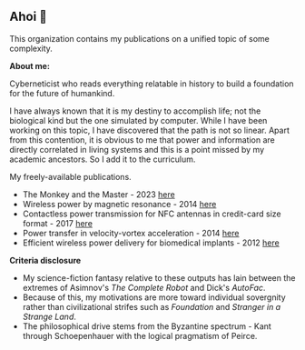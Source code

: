## Ahoi 👋

This organization contains my publications on a unified topic of some complexity.

**About me:**

Cyberneticist who reads everything relatable in history to build a foundation for the future of humankind.

I have always known that it is my destiny to accomplish life; not the biological kind but the one simulated by computer. While I have been working on this topic, I have discovered that the path is not so linear. Apart from this contention, it is obvious to me that power and information are directly correlated in living systems and this is a point missed by my academic ancestors. So I add it to the curriculum.

My freely-available publications.

* The Monkey and the Master - 2023 [here](/profile/The-Monkey-and-the-Master.pdf)
* Wireless power by magnetic resonance - 2014 [here](/profile/978-3-639-66868-1.pdf)
* Contactless power transmission for NFC antennas in credit-card size format - 2017 [here](/profile/Tucker-2017.pdf)
* Power transfer in velocity-vortex acceleration - 2014 [here](/profile/Tucker-2014.pdf)
* Efficient wireless power delivery for biomedical implants - 2012 [here](/profile/Tucker-2012.pdf)

**Criteria disclosure**

* My science-fiction fantasy relative to these outputs has lain between the extremes of Asimnov's _The Complete Robot_ and Dick's _AutoFac_.
* Because of this, my motivations are more toward individual sovergnity rather than civilizational strifes such as _Foundation_ and _Stranger in a Strange Land_.
* The philosophical drive stems from the Byzantine spectrum - Kant through Schoepenhauer with the logical pragmatism of Peirce.  
